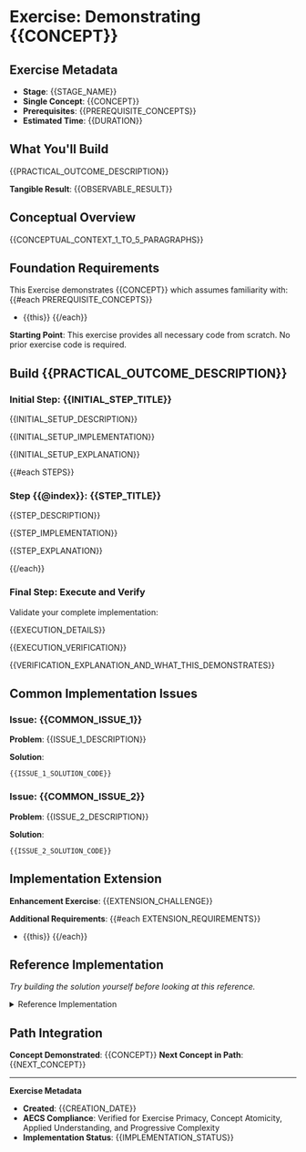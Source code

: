 # Exercise: Demonstrating {{CONCEPT}}

## Exercise Metadata

- **Stage**: {{STAGE_NAME}}
- **Single Concept**: {{CONCEPT}}
- **Prerequisites**: {{PREREQUISITE_CONCEPTS}}
- **Estimated Time**: {{DURATION}}

## What You'll Build

{{PRACTICAL_OUTCOME_DESCRIPTION}}

**Tangible Result**: {{OBSERVABLE_RESULT}}

## Conceptual Overview

{{CONCEPTUAL_CONTEXT_1_TO_5_PARAGRAPHS}}

## Foundation Requirements

This Exercise demonstrates {{CONCEPT}} which assumes familiarity with:
{{#each PREREQUISITE_CONCEPTS}}
- {{this}}
{{/each}}

**Starting Point**: This exercise provides all necessary code from scratch. No prior exercise code is required.

## Build {{PRACTICAL_OUTCOME_DESCRIPTION}}

### Initial Step: {{INITIAL_STEP_TITLE}}

{{INITIAL_SETUP_DESCRIPTION}}

{{INITIAL_SETUP_IMPLEMENTATION}}

{{INITIAL_SETUP_EXPLANATION}}

{{#each STEPS}}
### Step {{@index}}: {{STEP_TITLE}}

{{STEP_DESCRIPTION}}

{{STEP_IMPLEMENTATION}}

{{STEP_EXPLANATION}}

{{/each}}

### Final Step: Execute and Verify

Validate your complete implementation:

{{EXECUTION_DETAILS}}

{{EXECUTION_VERIFICATION}}

{{VERIFICATION_EXPLANATION_AND_WHAT_THIS_DEMONSTRATES}}

## Common Implementation Issues

### Issue: {{COMMON_ISSUE_1}}

**Problem**: {{ISSUE_1_DESCRIPTION}}

**Solution**: 
```{{LANGUAGE}}
{{ISSUE_1_SOLUTION_CODE}}
```

### Issue: {{COMMON_ISSUE_2}}

**Problem**: {{ISSUE_2_DESCRIPTION}}

**Solution**: 
```{{LANGUAGE}}
{{ISSUE_2_SOLUTION_CODE}}
```

## Implementation Extension

**Enhancement Exercise**: {{EXTENSION_CHALLENGE}}

**Additional Requirements**:
{{#each EXTENSION_REQUIREMENTS}}
- {{this}}
{{/each}}

## Reference Implementation

*Try building the solution yourself before looking at this reference.*

<details>
<summary>Reference Implementation</summary>

```{{LANGUAGE}}
{{REFERENCE_IMPLEMENTATION}}
```

**Key Implementation Notes**:
{{#each IMPLEMENTATION_NOTES}}
- {{this}}
{{/each}}

</details>

## Path Integration

**Concept Demonstrated**: {{CONCEPT}}
**Next Concept in Path**: {{NEXT_CONCEPT}}

---

**Exercise Metadata**
- **Created**: {{CREATION_DATE}}
- **AECS Compliance**: Verified for Exercise Primacy, Concept Atomicity, Applied Understanding, and Progressive Complexity
- **Implementation Status**: {{IMPLEMENTATION_STATUS}}